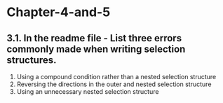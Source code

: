 # Chapter-4-and-5
<h2>3.1. In the readme file - List three errors commonly made when writing selection structures.</h2>
<ol> <li>Using a compound condition rather than a nested selection structure</li>
<li>Reversing the directions in the outer and nested selection structure</li>
<li>Using an unnecessary nested selection structure</li>
</ol>

